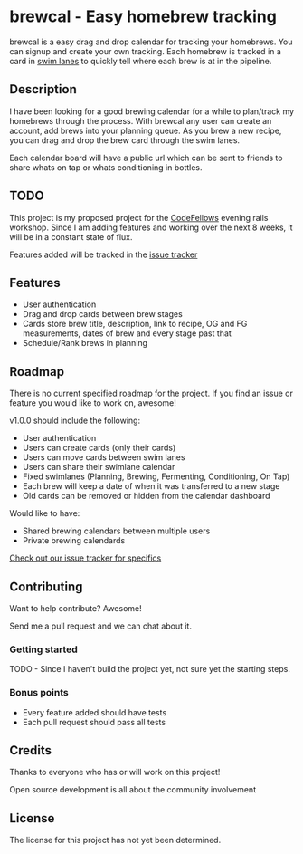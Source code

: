 brewcal - Easy homebrew tracking
=======
brewcal is a easy drag and drop calendar for tracking your homebrews.
You can signup and create your own tracking.  Each homebrew is tracked in a card in [swim lanes](http://en.wikipedia.org/wiki/Swim_lane) to quickly tell where each brew is at in the pipeline.

Description
-----------
I have been looking for a good brewing calendar for a while to plan/track my homebrews through the process. With brewcal any user can create an account, add brews into your planning queue. As you brew a new recipe, you can drag and drop the brew card through the swim lanes.   

Each calendar board will have a public url which can be sent to friends to share whats on tap or whats conditioning in bottles.

TODO
----
This project is my proposed project for the [CodeFellows](http://www.codefellows.org) evening rails workshop. Since I am adding features and working over the next 8 weeks, it will be in a constant state of flux.

Features added will be tracked in the [issue tracker](https://github.com/kevinvanderlugt/brewcal/issues)

Features
--------
* User authentication
* Drag and drop cards between brew stages
* Cards store brew title, description, link to recipe, OG and FG measurements, dates of brew and every stage past that
* Schedule/Rank brews in planning

Roadmap
-------
There is no current specified roadmap for the project. If you find an issue or feature you would like to work on, awesome!

v1.0.0 should include the following:
* User authentication
* Users can create cards (only their cards)
* Users can move cards between swim lanes
* Users can share their swimlane calendar
* Fixed swimlanes (Planning, Brewing, Fermenting, Conditioning, On Tap)
* Each brew will keep a date of when it was transferred to a new stage
* Old cards can be removed or hidden from the calendar dashboard

Would like to have:
* Shared brewing calendars between multiple users
* Private brewing calendards


[Check out our issue tracker for specifics](https://github.com/kevinvanderlugt/brewcal/issues)

Contributing
------------
Want to help contribute?  Awesome!

Send me a pull request and we can chat about it.

### Getting started
TODO - Since I haven't build the project yet, not sure yet the starting steps.

### Bonus points
* Every feature added should have tests
* Each pull request should pass all tests

Credits
-------
Thanks to everyone who has or will work on this project!  

Open source development is all about the community involvement

License
-------
The license for this project has not yet been determined.

